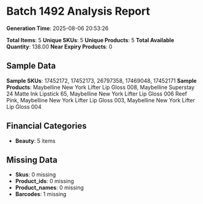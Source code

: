 # Batch 1492 Analysis Report

**Generation Time**: 2025-08-06 20:53:26

**Total Items**: 5
**Unique SKUs**: 5
**Unique Products**: 5
**Total Available Quantity**: 138.00
**Near Expiry Products**: 0

## Sample Data
**Sample SKUs**: 17452172, 17452173, 26797358, 17469048, 17452171
**Sample Products**: Maybelline New York Lifter Lip Gloss 008, Maybelline Superstay 24 Matte Ink Lipstick 65, Maybelline New York Lifter Lip Gloss 006 Reef Pink, Maybelline New York Lifter Lip Gloss 003, Maybelline New York Lifter Lip Gloss 004

## Financial Categories
- **Beauty**: 5 items

## Missing Data
- **Skus**: 0 missing
- **Product_ids**: 0 missing
- **Product_names**: 0 missing
- **Barcodes**: 1 missing
